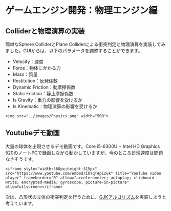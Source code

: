 # ゲームエンジン開発：物理エンジン編
## Colliderと物理演算の実装
簡単なSphere ColliderとPlane Colliderによる衝突判定と物理演算を実装してみました。GUIからは、以下のパラメータを調整することができます。
- Velocity：速度
- Force：物体にかかる力
- Mass：質量
- Restitution：反発係数
- Dynamic Friction：動摩擦係数
- Static Friction：静止摩擦係数
- Is Gravity：重力の影響を受けるか
- Is Kinematic：物理演算の影響を受けるか

```@raw html
<img src="../images/Physics.png" width="500">
```


## Youtubeデモ動画
大量の球体を出現させるデモ動画です。Core i5-6300U + Intel HD Graphics 520のノートPCで録画しながら動かしていますが、今のところ処理速度は問題なさそうです。

```@raw html
<iframe style="width:560px;height:315px" src="https://www.youtube.com/embed/IUYqTApizuk" title="YouTube video player" frameborder="0" allow="accelerometer; autoplay; clipboard-write; encrypted-media; gyroscope; picture-in-picture" allowfullscreen></iframe>
```
次は、凸形状の立体の衝突判定を行うために、[GJKアルゴリズム](https://en.wikipedia.org/wiki/Gilbert–Johnson–Keerthi_distance_algorithm)を実装しようと考えています。
